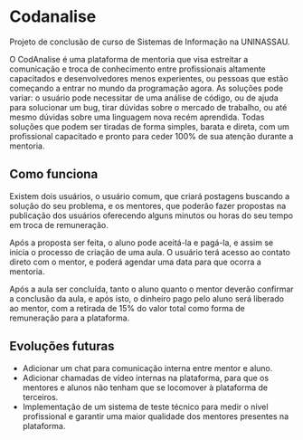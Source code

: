 # Codanalise

Projeto de conclusão de curso de Sistemas de Informação na UNINASSAU.

O CodAnalise é uma plataforma de mentoria que visa estreitar a comunicação e troca de conhecimento entre profissionais altamente capacitados e desenvolvedores menos experientes, ou pessoas que estão começando a entrar no mundo da programação agora. As soluções pode variar: o usuário pode necessitar de uma análise de código, ou de ajuda para solucionar um bug, tirar dúvidas sobre o mercado de trabalho, ou até mesmo dúvidas sobre uma linguagem nova recém aprendida. Todas soluções que podem ser tiradas de forma simples, barata e direta, com um profissional capacitado e pronto para ceder 100% de sua atenção durante a mentoria.

## Como funciona

Existem dois usuários, o usuário comum, que criará postagens buscando a solução do seu problema, e os mentores, que poderão fazer propostas na publicação dos usuários oferecendo alguns minutos ou horas do seu tempo em troca de remuneração.

Após a proposta ser feita, o aluno pode aceitá-la e pagá-la, e assim se inicia o processo de criação de uma aula. O usuário terá acesso ao contato direto com o mentor, e poderá agendar uma data para que ocorra a mentoria.

Após a aula ser concluída, tanto o aluno quanto o mentor deverão confirmar a conclusão da aula, e após isto, o dinheiro pago pelo aluno será liberado ao mentor, com a retirada de 15% do valor total como forma de remuneração para a plataforma.

## Evoluções futuras

- Adicionar um chat para comunicação interna entre mentor e aluno.
- Adicionar chamadas de vídeo internas na plataforma, para que os mentores e alunos não tenham que se locomover à plataforma de terceiros.
- Implementação de um sistema de teste técnico para medir o nível profissional e garantir uma maior qualidade dos mentores presentes na plataforma.
